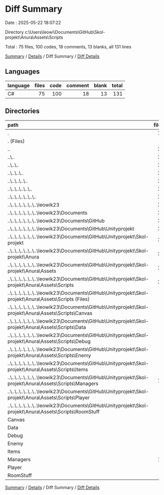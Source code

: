 # Diff Summary

Date : 2025-05-22 18:07:22

Directory c:\\Users\\leowi\\Documents\\GitHub\\Skol-projekt\\Anura\\Assets\\Scripts

Total : 75 files,  100 codes, 18 comments, 13 blanks, all 131 lines

[Summary](results.md) / [Details](details.md) / Diff Summary / [Diff Details](diff-details.md)

## Languages
| language | files | code | comment | blank | total |
| :--- | ---: | ---: | ---: | ---: | ---: |
| C# | 75 | 100 | 18 | 13 | 131 |

## Directories
| path | files | code | comment | blank | total |
| :--- | ---: | ---: | ---: | ---: | ---: |
| . | 75 | 100 | 18 | 13 | 131 |
| . (Files) | 2 | 46 | 3 | 12 | 61 |
| .. | 37 | -3,485 | -285 | -729 | -4,499 |
| ..\\.. | 37 | -3,485 | -285 | -729 | -4,499 |
| ..\\..\\.. | 37 | -3,485 | -285 | -729 | -4,499 |
| ..\\..\\..\\.. | 37 | -3,485 | -285 | -729 | -4,499 |
| ..\\..\\..\\..\\.. | 37 | -3,485 | -285 | -729 | -4,499 |
| ..\\..\\..\\..\\..\\.. | 37 | -3,485 | -285 | -729 | -4,499 |
| ..\\..\\..\\..\\..\\..\\.. | 37 | -3,485 | -285 | -729 | -4,499 |
| ..\\..\\..\\..\\..\\..\\..\\leowik23 | 37 | -3,485 | -285 | -729 | -4,499 |
| ..\\..\\..\\..\\..\\..\\..\\leowik23\\Documents | 37 | -3,485 | -285 | -729 | -4,499 |
| ..\\..\\..\\..\\..\\..\\..\\leowik23\\Documents\\GitHub | 37 | -3,485 | -285 | -729 | -4,499 |
| ..\\..\\..\\..\\..\\..\\..\\leowik23\\Documents\\GitHub\\Unityprojekt | 37 | -3,485 | -285 | -729 | -4,499 |
| ..\\..\\..\\..\\..\\..\\..\\leowik23\\Documents\\GitHub\\Unityprojekt\\Skol-projekt | 37 | -3,485 | -285 | -729 | -4,499 |
| ..\\..\\..\\..\\..\\..\\..\\leowik23\\Documents\\GitHub\\Unityprojekt\\Skol-projekt\\Anura | 37 | -3,485 | -285 | -729 | -4,499 |
| ..\\..\\..\\..\\..\\..\\..\\leowik23\\Documents\\GitHub\\Unityprojekt\\Skol-projekt\\Anura\\Assets | 37 | -3,485 | -285 | -729 | -4,499 |
| ..\\..\\..\\..\\..\\..\\..\\leowik23\\Documents\\GitHub\\Unityprojekt\\Skol-projekt\\Anura\\Assets\\Scripts | 37 | -3,485 | -285 | -729 | -4,499 |
| ..\\..\\..\\..\\..\\..\\..\\leowik23\\Documents\\GitHub\\Unityprojekt\\Skol-projekt\\Anura\\Assets\\Scripts (Files) | 2 | -46 | -3 | -12 | -61 |
| ..\\..\\..\\..\\..\\..\\..\\leowik23\\Documents\\GitHub\\Unityprojekt\\Skol-projekt\\Anura\\Assets\\Scripts\\Canvas | 4 | -254 | -3 | -56 | -313 |
| ..\\..\\..\\..\\..\\..\\..\\leowik23\\Documents\\GitHub\\Unityprojekt\\Skol-projekt\\Anura\\Assets\\Scripts\\Data | 3 | -401 | -1 | -63 | -465 |
| ..\\..\\..\\..\\..\\..\\..\\leowik23\\Documents\\GitHub\\Unityprojekt\\Skol-projekt\\Anura\\Assets\\Scripts\\Debug | 1 | -28 | 0 | -6 | -34 |
| ..\\..\\..\\..\\..\\..\\..\\leowik23\\Documents\\GitHub\\Unityprojekt\\Skol-projekt\\Anura\\Assets\\Scripts\\Enemy | 6 | -895 | -90 | -199 | -1,184 |
| ..\\..\\..\\..\\..\\..\\..\\leowik23\\Documents\\GitHub\\Unityprojekt\\Skol-projekt\\Anura\\Assets\\Scripts\\Items | 4 | -261 | -41 | -55 | -357 |
| ..\\..\\..\\..\\..\\..\\..\\leowik23\\Documents\\GitHub\\Unityprojekt\\Skol-projekt\\Anura\\Assets\\Scripts\\Managers | 10 | -1,151 | -106 | -240 | -1,497 |
| ..\\..\\..\\..\\..\\..\\..\\leowik23\\Documents\\GitHub\\Unityprojekt\\Skol-projekt\\Anura\\Assets\\Scripts\\Player | 1 | -93 | -3 | -19 | -115 |
| ..\\..\\..\\..\\..\\..\\..\\leowik23\\Documents\\GitHub\\Unityprojekt\\Skol-projekt\\Anura\\Assets\\Scripts\\RoomStuff | 6 | -356 | -38 | -79 | -473 |
| Canvas | 4 | 254 | 3 | 56 | 313 |
| Data | 3 | 401 | 1 | 63 | 465 |
| Debug | 1 | 28 | 0 | 6 | 34 |
| Enemy | 6 | 921 | 96 | 198 | 1,215 |
| Items | 4 | 261 | 41 | 55 | 357 |
| Managers | 10 | 1,140 | 106 | 239 | 1,485 |
| Player | 2 | 176 | 15 | 34 | 225 |
| RoomStuff | 6 | 358 | 38 | 79 | 475 |

[Summary](results.md) / [Details](details.md) / Diff Summary / [Diff Details](diff-details.md)